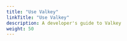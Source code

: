 ```yaml
---
title: "Use Valkey"
linkTitle: "Use Valkey"
description: A developer's guide to Valkey
weight: 50
---
```

